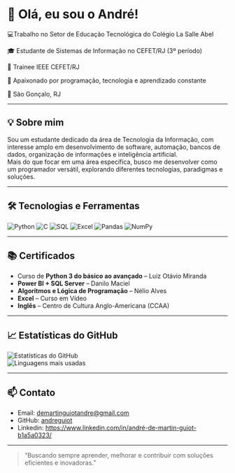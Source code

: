 # 👋 Olá, eu sou o André!

💻Trabalho no Setor de Educação Tecnológica do Colégio La Salle Abel

🎓 Estudante de Sistemas de Informação no CEFET/RJ (3º período)  

🤖 Trainee IEEE CEFET/RJ 

🚀 Apaixonado por programação, tecnologia e aprendizado constante   

📍 São Gonçalo, RJ 

---
 
## 💡 Sobre mim

Sou um estudante dedicado da área de Tecnologia da Informação, com interesse amplo em desenvolvimento de software, automação, bancos de dados, organização de informações e inteligência artificial.  
Mais do que focar em uma área específica, busco me desenvolver como um programador versátil, explorando diferentes tecnologias, paradigmas e soluções.

---

## 🛠️ Tecnologias e Ferramentas

![Python](https://img.shields.io/badge/Python-3776AB?style=flat&logo=python&logoColor=white)
![C](https://img.shields.io/badge/C-00599C?style=flat&logo=c&logoColor=white)
![SQL](https://img.shields.io/badge/SQL-4479A1?style=flat&logo=postgresql&logoColor=white)
![Excel](https://img.shields.io/badge/Excel-217346?style=flat&logo=microsoft-excel&logoColor=white)
![Pandas](https://img.shields.io/badge/Pandas-150458?style=flat&logo=pandas&logoColor=white)
![NumPy](https://img.shields.io/badge/NumPy-013243?style=flat&logo=numpy&logoColor=white)

---

## 📚 Certificados

- Curso de **Python 3 do básico ao avançado** – Luiz Otávio Miranda  
- **Power BI + SQL Server** – Danilo Maciel  
- **Algoritmos e Lógica de Programação** – Nélio Alves  
- **Excel** – Curso em Vídeo  
- **Inglês** – Centro de Cultura Anglo-Americana (CCAA)

---

## 📈 Estatísticas do GitHub

![Estatísticas do GitHub](https://github-readme-stats.vercel.app/api?username=andreguiot&show_icons=true&theme=dracula)  
![Linguagens mais usadas](https://github-readme-stats.vercel.app/api/top-langs/?username=andreguiot&layout=compact&theme=dracula)

---

## 📫 Contato

- Email: demartinguiotandre@gmail.com  
- GitHub: [andreguiot](https://github.com/andreguiot)
- Linkedin: https://www.linkedin.com/in/andré-de-martin-guiot-b1a5a0323/

---

> “Buscando sempre aprender, melhorar e contribuir com soluções eficientes e inovadoras.”
